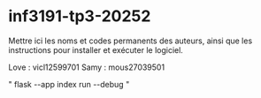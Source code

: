 # inf3191-tp3-20252

Mettre ici les noms et codes permanents des auteurs, ainsi que les instructions
pour installer et exécuter le logiciel.

Love : vicl12599701
Samy : mous27039501

" flask --app index run --debug "
